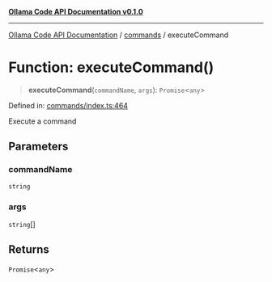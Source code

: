 [**Ollama Code API Documentation v0.1.0**](../../README.md)

***

[Ollama Code API Documentation](../../modules.md) / [commands](../README.md) / executeCommand

# Function: executeCommand()

> **executeCommand**(`commandName`, `args`): `Promise`\<`any`\>

Defined in: [commands/index.ts:464](https://github.com/erichchampion/ollama-code/blob/5fa5a402f1434a41b466cfc71ab6d619028efab2/ollama-code/src/commands/index.ts#L464)

Execute a command

## Parameters

### commandName

`string`

### args

`string`[]

## Returns

`Promise`\<`any`\>
